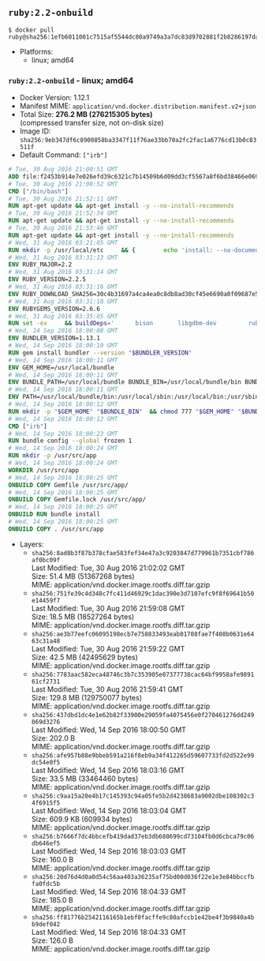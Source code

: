 ## `ruby:2.2-onbuild`

```console
$ docker pull ruby@sha256:1efb6011001c7515af5544dc80a9749a3a7dc83d9702881f2b8286197da50648
```

-	Platforms:
	-	linux; amd64

### `ruby:2.2-onbuild` - linux; amd64

-	Docker Version: 1.12.1
-	Manifest MIME: `application/vnd.docker.distribution.manifest.v2+json`
-	Total Size: **276.2 MB (276215305 bytes)**  
	(compressed transfer size, not on-disk size)
-	Image ID: `sha256:9eb347df6c8900858ba3347f11f76ae33bb70a2fc2fac1a6776cd13b0c83511f`
-	Default Command: `["irb"]`

```dockerfile
# Tue, 30 Aug 2016 21:00:51 GMT
ADD file:f2453b914e7e026efd39c6321c7b14509b6d09dd3cf5567a8f6bd38466e06954 in / 
# Tue, 30 Aug 2016 21:00:52 GMT
CMD ["/bin/bash"]
# Tue, 30 Aug 2016 21:52:11 GMT
RUN apt-get update && apt-get install -y --no-install-recommends 		ca-certificates 		curl 		wget 	&& rm -rf /var/lib/apt/lists/*
# Tue, 30 Aug 2016 21:52:34 GMT
RUN apt-get update && apt-get install -y --no-install-recommends 		bzr 		git 		mercurial 		openssh-client 		subversion 				procps 	&& rm -rf /var/lib/apt/lists/*
# Tue, 30 Aug 2016 21:53:46 GMT
RUN apt-get update && apt-get install -y --no-install-recommends 		autoconf 		automake 		bzip2 		file 		g++ 		gcc 		imagemagick 		libbz2-dev 		libc6-dev 		libcurl4-openssl-dev 		libdb-dev 		libevent-dev 		libffi-dev 		libgeoip-dev 		libglib2.0-dev 		libjpeg-dev 		libkrb5-dev 		liblzma-dev 		libmagickcore-dev 		libmagickwand-dev 		libmysqlclient-dev 		libncurses-dev 		libpng-dev 		libpq-dev 		libreadline-dev 		libsqlite3-dev 		libssl-dev 		libtool 		libwebp-dev 		libxml2-dev 		libxslt-dev 		libyaml-dev 		make 		patch 		xz-utils 		zlib1g-dev 	&& rm -rf /var/lib/apt/lists/*
# Wed, 31 Aug 2016 03:21:05 GMT
RUN mkdir -p /usr/local/etc 	&& { 		echo 'install: --no-document'; 		echo 'update: --no-document'; 	} >> /usr/local/etc/gemrc
# Wed, 31 Aug 2016 03:31:13 GMT
ENV RUBY_MAJOR=2.2
# Wed, 31 Aug 2016 03:31:14 GMT
ENV RUBY_VERSION=2.2.5
# Wed, 31 Aug 2016 03:31:16 GMT
ENV RUBY_DOWNLOAD_SHA256=30c4b31697a4ca4ea0c8db8ad30cf45e6690a0f09687e5d483c933c03ca335e3
# Wed, 31 Aug 2016 03:31:18 GMT
ENV RUBYGEMS_VERSION=2.6.6
# Wed, 31 Aug 2016 03:35:05 GMT
RUN set -ex 	&& buildDeps=' 		bison 		libgdbm-dev 		ruby 	' 	&& apt-get update 	&& apt-get install -y --no-install-recommends $buildDeps 	&& rm -rf /var/lib/apt/lists/* 	&& curl -fSL -o ruby.tar.gz "http://cache.ruby-lang.org/pub/ruby/$RUBY_MAJOR/ruby-$RUBY_VERSION.tar.gz" 	&& echo "$RUBY_DOWNLOAD_SHA256 *ruby.tar.gz" | sha256sum -c - 	&& mkdir -p /usr/src/ruby 	&& tar -xzf ruby.tar.gz -C /usr/src/ruby --strip-components=1 	&& rm ruby.tar.gz 	&& cd /usr/src/ruby 	&& { echo '#define ENABLE_PATH_CHECK 0'; echo; cat file.c; } > file.c.new && mv file.c.new file.c 	&& autoconf 	&& ./configure --disable-install-doc 	&& make -j"$(nproc)" 	&& make install 	&& apt-get purge -y --auto-remove $buildDeps 	&& gem update --system $RUBYGEMS_VERSION 	&& rm -r /usr/src/ruby
# Wed, 14 Sep 2016 18:00:08 GMT
ENV BUNDLER_VERSION=1.13.1
# Wed, 14 Sep 2016 18:00:10 GMT
RUN gem install bundler --version "$BUNDLER_VERSION"
# Wed, 14 Sep 2016 18:00:11 GMT
ENV GEM_HOME=/usr/local/bundle
# Wed, 14 Sep 2016 18:00:11 GMT
ENV BUNDLE_PATH=/usr/local/bundle BUNDLE_BIN=/usr/local/bundle/bin BUNDLE_SILENCE_ROOT_WARNING=1 BUNDLE_APP_CONFIG=/usr/local/bundle
# Wed, 14 Sep 2016 18:00:11 GMT
ENV PATH=/usr/local/bundle/bin:/usr/local/sbin:/usr/local/bin:/usr/sbin:/usr/bin:/sbin:/bin
# Wed, 14 Sep 2016 18:00:12 GMT
RUN mkdir -p "$GEM_HOME" "$BUNDLE_BIN" 	&& chmod 777 "$GEM_HOME" "$BUNDLE_BIN"
# Wed, 14 Sep 2016 18:00:12 GMT
CMD ["irb"]
# Wed, 14 Sep 2016 18:00:23 GMT
RUN bundle config --global frozen 1
# Wed, 14 Sep 2016 18:00:24 GMT
RUN mkdir -p /usr/src/app
# Wed, 14 Sep 2016 18:00:24 GMT
WORKDIR /usr/src/app
# Wed, 14 Sep 2016 18:00:25 GMT
ONBUILD COPY Gemfile /usr/src/app/
# Wed, 14 Sep 2016 18:00:25 GMT
ONBUILD COPY Gemfile.lock /usr/src/app/
# Wed, 14 Sep 2016 18:00:25 GMT
ONBUILD RUN bundle install
# Wed, 14 Sep 2016 18:00:25 GMT
ONBUILD COPY . /usr/src/app
```

-	Layers:
	-	`sha256:8ad8b3f87b378cfae583fef34e47a3c9203847d779961b7351cbf786af0bc09f`  
		Last Modified: Tue, 30 Aug 2016 21:02:02 GMT  
		Size: 51.4 MB (51367268 bytes)  
		MIME: application/vnd.docker.image.rootfs.diff.tar.gzip
	-	`sha256:751fe39c4d348c7fc411d46929c1dac390e3d7107efc9f8f69641b50e14459f7`  
		Last Modified: Tue, 30 Aug 2016 21:59:08 GMT  
		Size: 18.5 MB (18527264 bytes)  
		MIME: application/vnd.docker.image.rootfs.diff.tar.gzip
	-	`sha256:ae3b77eefc06095198ecb7e758833493eab01708fae7f408b0631e6463c31a48`  
		Last Modified: Tue, 30 Aug 2016 21:59:22 GMT  
		Size: 42.5 MB (42495629 bytes)  
		MIME: application/vnd.docker.image.rootfs.diff.tar.gzip
	-	`sha256:7783aac582eca48746c3b7c353905e07377738cac64bf9958afe989161cf2731`  
		Last Modified: Tue, 30 Aug 2016 21:59:41 GMT  
		Size: 129.8 MB (129750077 bytes)  
		MIME: application/vnd.docker.image.rootfs.diff.tar.gzip
	-	`sha256:437dbd1dc4e1e62b82f33900e29059fa4075456e0f270461276dd249069d3276`  
		Last Modified: Wed, 14 Sep 2016 18:00:50 GMT  
		Size: 202.0 B  
		MIME: application/vnd.docker.image.rootfs.diff.tar.gzip
	-	`sha256:afe957b88e9bbeb591a216f8eb9a34f412265d59607733fd2d522e99dc54e0f5`  
		Last Modified: Wed, 14 Sep 2016 18:03:16 GMT  
		Size: 33.5 MB (33464460 bytes)  
		MIME: application/vnd.docker.image.rootfs.diff.tar.gzip
	-	`sha256:c9aa15a20e4b17c145393c94a05fe5b2d4238683a9002dbe108302c34f6915f5`  
		Last Modified: Wed, 14 Sep 2016 18:03:04 GMT  
		Size: 609.9 KB (609934 bytes)  
		MIME: application/vnd.docker.image.rootfs.diff.tar.gzip
	-	`sha256:b7666f7dc4bbcefb419dad37eb3db680699cd73104fb0d6cbca79c06db646ef5`  
		Last Modified: Wed, 14 Sep 2016 18:03:03 GMT  
		Size: 160.0 B  
		MIME: application/vnd.docker.image.rootfs.diff.tar.gzip
	-	`sha256:20d76d4d0a0d54c56aa403a36235af75bd00d036f22e1e3e84bbccfbfa0fdc5b`  
		Last Modified: Wed, 14 Sep 2016 18:04:33 GMT  
		Size: 185.0 B  
		MIME: application/vnd.docker.image.rootfs.diff.tar.gzip
	-	`sha256:ff81776b2542116165b1ebf0facffe9c80afccb1e42be4f3b9840a4bb9def042`  
		Last Modified: Wed, 14 Sep 2016 18:04:33 GMT  
		Size: 126.0 B  
		MIME: application/vnd.docker.image.rootfs.diff.tar.gzip
